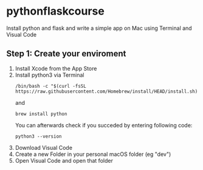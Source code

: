 # pythonflaskcourse
Install python and flask and write a simple app on Mac using Terminal and Visual Code

## Step 1: Create your enviroment
1. Install Xcode from the App Store
2. Install python3 via Terminal
    ```console
    /bin/bash -c "$(curl -fsSL https://raw.githubusercontent.com/Homebrew/install/HEAD/install.sh)"
    ```
    and 
    ```console
    brew install python
    ```
    You can afterwards check if you succeded by entering following code:
    ```console
    python3 --version
    ```
4. Download Visual Code
5. Create a new Folder in your personal macOS folder (eg "dev")
6. Open Visual Code and open that folder
